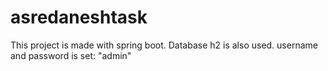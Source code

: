 # asredaneshtask
This project is made with spring boot.
Database h2 is also used.
username and password is set: "admin"
